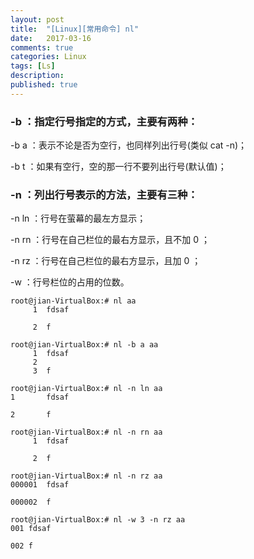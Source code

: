 ```yaml
---
layout: post
title:  "[Linux][常用命令] nl"
date:   2017-03-16
comments: true
categories: Linux
tags: [Ls]
description:
published: true
---
```




### -b  ：指定行号指定的方式，主要有两种：

-b a ：表示不论是否为空行，也同样列出行号(类似 cat -n)；

-b t ：如果有空行，空的那一行不要列出行号(默认值)；

### -n  ：列出行号表示的方法，主要有三种：

-n ln ：行号在萤幕的最左方显示；

-n rn ：行号在自己栏位的最右方显示，且不加 0 ；

-n rz ：行号在自己栏位的最右方显示，且加 0 ；

-w  ：行号栏位的占用的位数。


```
root@jian-VirtualBox:# nl aa
     1	fdsaf
       
     2	f
```

```
root@jian-VirtualBox:# nl -b a aa
     1	fdsaf
     2	
     3	f
```

```
root@jian-VirtualBox:# nl -n ln aa
1     	fdsaf
       
2     	f
```

```
root@jian-VirtualBox:# nl -n rn aa
     1	fdsaf
       
     2	f
```

```
root@jian-VirtualBox:# nl -n rz aa
000001	fdsaf
       
000002	f
```

```
root@jian-VirtualBox:# nl -w 3 -n rz aa
001	fdsaf
    
002	f
```




